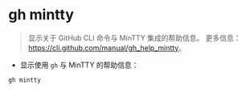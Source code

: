# gh mintty

> 显示关于 GitHub CLI 命令与 MinTTY 集成的帮助信息。
> 更多信息：<https://cli.github.com/manual/gh_help_mintty>。

- 显示使用 `gh` 与 MinTTY 的帮助信息：

`gh mintty`